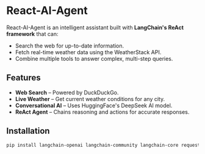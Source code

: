 # React-AI-Agent 

React-AI-Agent is an intelligent assistant built with **LangChain's ReAct framework** that can:
- Search the web for up-to-date information.
- Fetch real-time weather data using the WeatherStack API.
- Combine multiple tools to answer complex, multi-step queries.

##  Features
- **Web Search** – Powered by DuckDuckGo.
- **Live Weather** – Get current weather conditions for any city.
- **Conversational AI** – Uses HuggingFace's DeepSeek AI model.
- **ReAct Agent** – Chains reasoning and actions for accurate responses.

##  Installation
```bash
pip install langchain-openai langchain-community langchain-core requests duckduckgo-search langchain_huggingface
